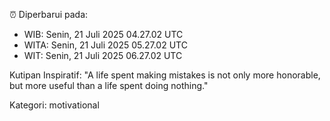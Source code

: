⏰ Diperbarui pada:
- WIB: Senin, 21 Juli 2025 04.27.02 UTC
- WITA: Senin, 21 Juli 2025 05.27.02 UTC
- WIT: Senin, 21 Juli 2025 06.27.02 UTC

Kutipan Inspiratif:
"A life spent making mistakes is not only more honorable, but more useful than a life spent doing nothing."


Kategori: motivational

